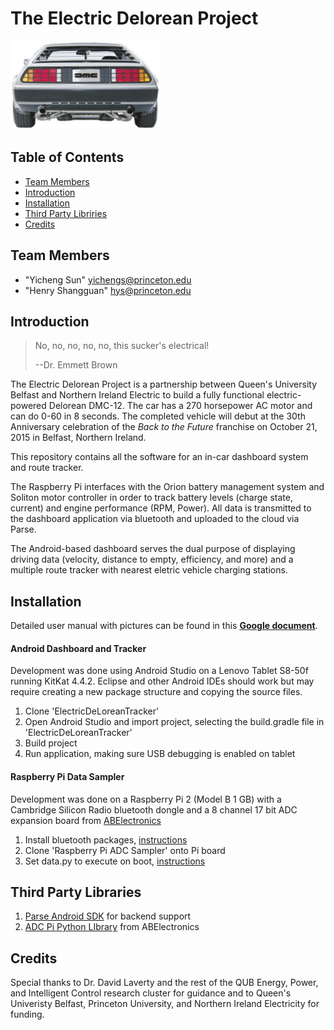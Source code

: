 # The Electric Delorean Project
![Picture](https://raw.githubusercontent.com/yichengsun/Electric-DeLorean-Project/master/ElectricDeLoreanTracker/app/src/main/res/drawable-mdpi/rear.png) 
## Table of Contents

* [Team Members](#team-members)
* [Introduction](#introduction)
* [Installation](#installation)
* [Third Party Libriries](#third-party-libraries)
* [Credits](#credits)

## Team Members
* "Yicheng Sun" <yichengs@princeton.edu>
* "Henry Shangguan" <hys@princeton.edu>

## Introduction 
>No, no, no, no, no, this sucker's electrical!
>
>--Dr. Emmett Brown

The Electric Delorean Project is a partnership between Queen's University Belfast and Northern Ireland Electric to build a fully functional electric-powered Delorean DMC-12. The car has a 270 horsepower AC motor and can do 0-60 in 8 seconds. The completed vehicle will debut at the 30th Anniversary celebration of the *Back to the Future* franchise on October 21, 2015 in Belfast, Northern Ireland. 

This repository contains all the software for an in-car dashboard system and route tracker.

The Raspberry Pi interfaces with the Orion battery management system and Soliton motor controller in order to track battery levels (charge state, current) and engine performance (RPM, Power). All data is transmitted to the dashboard application via bluetooth and uploaded to the cloud via Parse.

The Android-based dashboard serves the dual purpose of displaying driving data (velocity, distance to empty, efficiency, and more) and a multiple route tracker with nearest eletric vehicle charging stations.


## Installation
Detailed user manual with pictures can be found in this **[Google document](https://docs.google.com/document/d/1CpdqsstL3xIvifqvO7MZdxyz_jfw7N-QEhuCiqaaNv4/edit?usp=sharing)**. 

#### Android Dashboard and Tracker
Development was done using Android Studio on a Lenovo Tablet S8-50f running KitKat 4.4.2. Eclipse and other Android IDEs should work but may require creating a new package structure and copying the source files.
1. Clone 'ElectricDeLoreanTracker'
2. Open Android Studio and import project, selecting the build.gradle file in 'ElectricDeLoreanTracker'
2. Build project
3. Run application, making sure USB debugging is enabled on tablet

#### Raspberry Pi Data Sampler
Development was done on a Raspberry Pi 2 (Model B 1 GB) with a Cambridge Silicon Radio bluetooth dongle and a 8 channel 17 bit ADC expansion board from [ABElectronics](https://www.abelectronics.co.uk/products/3/Raspberry-Pi-Model-A-and-B/17/ADC-Pi-V2---Raspberry-Pi-Analogue-to-Digital-converter)
1. Install bluetooth packages, [instructions](http://www.modmypi.com/blog/installing-the-raspberry-pi-nano-bluetooth-dongle)
2. Clone 'Raspberry Pi ADC Sampler' onto Pi board
3. Set data.py to execute on boot, [instructions](http://raspberrypi.stackexchange.com/questions/8734/execute-script-on-start-up)

## Third Party Libraries
1. [Parse Android SDK](https://parse.com/docs/downloads) for backend support
2. [ADC Pi Python LIbrary](https://github.com/abelectronicsuk/ABElectronics_Python_Libraries/tree/master/ADCPi) from ABElectronics 

## Credits
Special thanks to Dr. David Laverty and the rest of the QUB Energy, Power, and Intelligent Control research cluster for guidance and to Queen's Univeristy Belfast, Princeton University, and Northern Ireland Electricity for funding.
